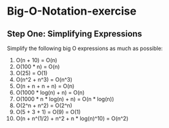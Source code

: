 # Big-O-Notation-exercise

## **Step One: Simplifying Expressions**

Simplify the following big O expressions as much as possible:

1. O(n + 10) = O(n)
2. O(100 * n) = O(n)
3. O(25) = O(1)
4. O(n^2 + n^3) = O(n^3)
5. O(n + n + n + n) = O(n)
6. O(1000 * log(n) + n) = O(n)
7. O(1000 * n * log(n) + n) = O(n * log(n))
8. O(2^n + n^2) = O(2^n)
9. O(5 + 3 + 1) = O(9) = O(1)
10. O(n + n^(1/2) + n^2 + n * log(n)^10) = O(n^2)
    
